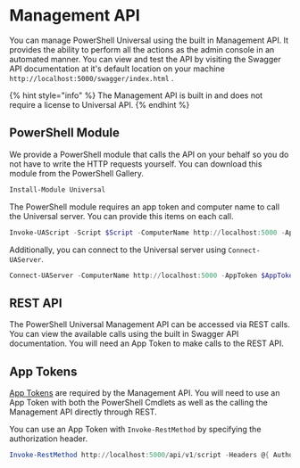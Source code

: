 # Management API

You can manage PowerShell Universal using the built in Management API. It provides the ability to perform all the actions as the admin console in an automated manner. You can view and test the API by visiting the Swagger API documentation at it's default location on your machine `http://localhost:5000/swagger/index.html` . 

{% hint style="info" %}
The Management API is built in and does not require a license to Universal API. 
{% endhint %}

## PowerShell Module

We provide a PowerShell module that calls the API on your behalf so you do not have to write the HTTP requests yourself. You can download this module from the PowerShell Gallery.

```PowerShell
Install-Module Universal
```

The PowerShell module requires an app token and computer name to call the Universal server. You can provide this items on each call. 

```PowerShell
Invoke-UAScript -Script $Script -ComputerName http://localhost:5000 -AppToken $AppToken
```

Additionally, you can connect to the Universal server using `Connect-UAServer`.

```PowerShell
Connect-UAServer -ComputerName http://localhost:5000 -AppToken $AppToken
```

## REST API

The PowerShell Universal Management API can be accessed via REST calls. You can view the available calls using the built in Swagger API documentation. You will need an App Token to make calls to the REST API.

## App Tokens

[App Tokens](security/app-tokens.md) are required by the Management API. You will need to use an App Token with both the PowerShell Cmdlets as well as the calling the Management API directly through REST. 

You can use an App Token with `Invoke-RestMethod` by specifying the authorization header. 

```PowerShell
Invoke-RestMethod http://localhost:5000/api/v1/script -Headers @{ Authorization = "Bearer appToken" }
```



